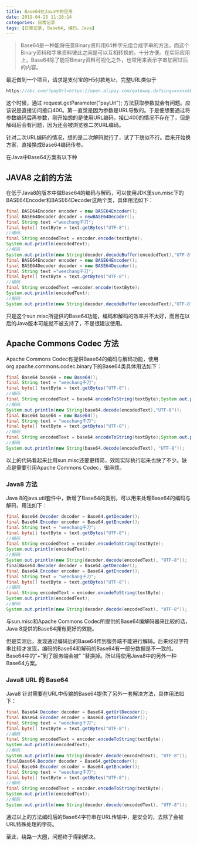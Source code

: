 ```yaml
---
title: Base64在Java中的应用
date: 2019-04-25 11:28:14
categories: 日常记录
tags: [日常记录, Base64, 编码，Java]
---
```


>Base64是一种能将任意Binary资料用64种字元组合成字串的方法，而这个Binary资料和字串资料彼此之间是可以互相转换的，十分方便。在实际应用上，Base64除了能将Binary资料可视化之外，也常用来表示字串加密过后的内容。

<!-- more -->

最近做到一个项目，请求是支付宝的H5付款地址，完整URL类似于 

```javascript
https://abc.com/?payUrl=https://open.alipay.com/gateway.do?sing=xxxxx&bizContent={"appId":"2018xxxx","subject":"苹果X"}
```

这个时候，通过 request.getParameter("payUrl"); 方法获取参数就会有问题。应该说是直接访问接口400。第一直觉是因为参数是URL导致的。于是便想要通过将参数编码后再参数，刚开始想的是使用URL编码，接口400的情况不存在了，但是解码后会有问题，因为还会被浏览器二次URL编码。

针对二次URL编码的情况，想的是二次解码就行了，试了下貌似不行。后来开始换方案，直接换成Base64编码传参。


在Java中Base64方案有以下种

## JAVA8 之前的方法

在低于Java8的版本中做Base64的编码与解码，可以使用JDK里sun.misc下的BASE64Encoder和BASE64Decoder这两个类，具体用法如下：

```java
final BASE64Encoder encoder = new BASE64Encoder();
final BASE64Decoder decoder = newBASE64Decoder();
final String text ="weechang千刀";
final byte[] textByte = text.getBytes("UTF-8");
//编码
final String encodedText = encoder.encode(textByte);
System.out.println(encodedText);
//解码
System.out.println(new String(decoder.decodeBuffer(encodedText),"UTF-8"));
final BASE64Encoder encoder = new BASE64Encoder();
final BASE64Decoder decoder = new BASE64Decoder();
final String text ="weechang千刀";
final byte[] textByte = text.getBytes("UTF-8");
//编码
final String encodedText =encoder.encode(textByte);
System.out.println(encodedText);
//解码
System.out.println(new String(decoder.decodeBuffer(encodedText),"UTF-8"));
```

只是这个sun.misc所提供的Base64功能，编码和解码的效率并不太好，而且在以后的Java版本可能就不被支持了，不是很建议使用。

## Apache Commons Codec 方法
   
Apache Commons Codec有提供Base64的编码与解码功能，使用org.apache.commons.codec.binary下的Base64类具体用法如下：
   
```java 
final Base64 base64 = new Base64();
final String text = "weechang千刀";
final byte[] textByte = text.getBytes("UTF-8");
//编码
final String encodedText = base64.encodeToString(textByte);System.out.println(encodedText);
//解码
System.out.println(new String(base64.decode(encodedText),"UTF-8"));
final Base64 base64 = new Base64();
final String text = "weechang千刀";
final byte[] textByte = text.getBytes("UTF-8");
//编码
final String encodedText = base64.encodeToString(textByte);System.out.println(encodedText);
//解码
System.out.println(new String(base64.decode(encodedText), "UTF-8"));
```
以上的代码看起来比用sun.misc还要更精简，效能实际执行起来也快了不少。缺点是需要引用Apache Commons Codec，很麻烦。

### Java8 方法

Java 8的java.util套件中，新增了Base64的类别，可以用来处理Base64的编码与解码，用法如下：

```java
final Base64.Decoder decoder = Base64.getDecoder();
final Base64.Encoder encoder = Base64.getEncoder();
final String text = "weechang千刀";
final byte[] textByte = text.getBytes("UTF-8");
//编码
final String encodedText = encoder.encodeToString(textByte);
System.out.println(encodedText);
//解码
System.out.println(new String(decoder.decode(encodedText), "UTF-8"));
finalBase64.Decoder decoder = Base64.getDecoder();
final Base64.Encoder encoder = Base64.getEncoder();
final String text = "weechang千刀";
final byte[] textByte = text.getBytes("UTF-8");
//编码
final String encodedText = encoder.encodeToString(textByte);
System.out.println(encodedText);
//解码
System.out.println(new String(decoder.decode(encodedText), "UTF-8"));
```
   
与sun.misc和Apache Commons Codec所提供的Base64编解码器来比较的话，Java 8提供的Base64拥有更好的效能。

但是实测后，发现通过编码后的Base64传到服务端不能进行解码。后来经过字符串比较才发现，编码的Base64和解码的Base64有一部分数据是不一致的。Base64中的“+”到了服务端会被" "替换掉。所以得使用Java8中的另外一种Base64方案。

### Java8 URL 的 Base64

Java8 针对需要在URL中传输的Base64提供了另外一套解决方法，具体用法如下：

```java 
final Base64.Decoder decoder = Base64.getUrlDecoder();
final Base64.Encoder encoder = Base64.getUrlEncoder();
final String text = "weechang千刀";
final byte[] textByte = text.getBytes("UTF-8");
//编码
final String encodedText = encoder.encodeToString(textByte);
System.out.println(encodedText);
//解码
System.out.println(new String(decoder.decode(encodedText), "UTF-8"));
finalBase64.Decoder decoder = Base64.getDecoder();
final Base64.Encoder encoder = Base64.getEncoder();
final String text = "weechang千刀";
final byte[] textByte = text.getBytes("UTF-8");
//编码
final String encodedText = encoder.encodeToString(textByte);
System.out.println(encodedText);
//解码
System.out.println(new String(decoder.decode(encodedText), "UTF-8"));
```

通过以上的方法编码后的Base64字符串在URL传输中，是安全的，去除了会被URL特殊处理的字符。

至此，绕路一大圈，问题终于得到解决。


